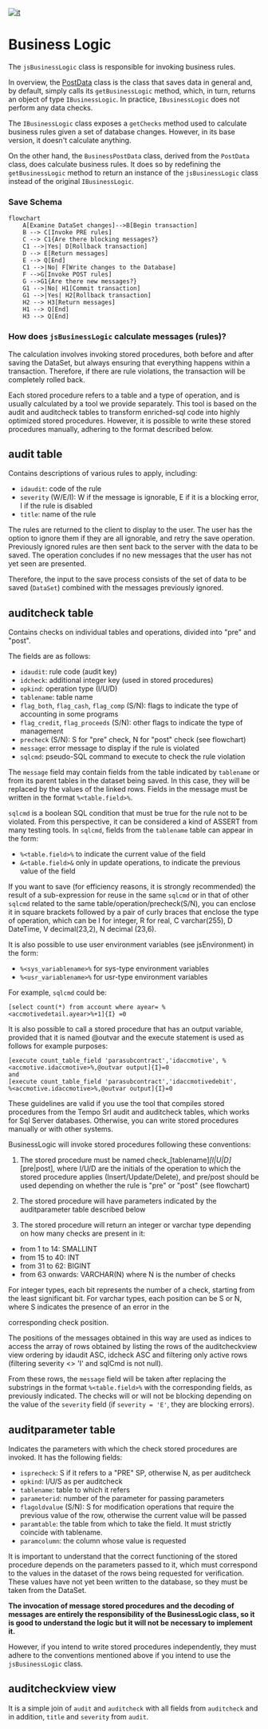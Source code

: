 [![it](https://img.shields.io/badge/lang-it-green.svg)](https://github.com/TempoSrl/myKode_Backend/tree/main/jsBusinessLogic.it.md)

# Business Logic

The `jsBusinessLogic` class is responsible for invoking business rules.

In overview, the [PostData](PostData.md) class is the class that saves data in general and, by default, simply calls its `getBusinessLogic` method, which, in turn, returns an object of type `IBusinessLogic`. In practice, `IBusinessLogic` does not perform any data checks.

The `IBusinessLogic` class exposes a `getChecks` method used to calculate business rules given a set of database changes. However, in its base version, it doesn't calculate anything.

On the other hand, the `BusinessPostData` class, derived from the `PostData` class, does calculate business rules. It does so by redefining the `getBusinessLogic` method to return an instance of the `jsBusinessLogic` class instead of the original `IBusinessLogic`.

### Save Schema

```mermaid
flowchart
    A[Examine DataSet changes]-->B[Begin transaction]  
    B --> C[Invoke PRE rules]
    C --> C1{Are there blocking messages?}
    C1 -->|Yes| D[Rollback transaction]
    D --> E[Return messages]
    E --> Q[End]
    C1 -->|No| F[Write changes to the Database]
    F -->G[Invoke POST rules]
    G -->G1{Are there new messages?}
    G1 -->|No| H1[Commit transaction]
    G1 -->|Yes| H2[Rollback transaction]
    H2 --> H3[Return messages]
    H1 --> Q[End]
    H3 --> Q[End]
```

### How does `jsBusinessLogic` calculate messages (rules)?

The calculation involves invoking stored procedures, both before and after saving the DataSet, but always ensuring that everything happens within a transaction. Therefore, if there are rule violations, the transaction will be completely rolled back.

Each stored procedure refers to a table and a type of operation, and is usually calculated by a tool we provide separately. 
This tool is based on the audit and auditcheck tables to transform enriched-sql code into highly optimized stored procedures. 
However, it is possible to write these stored procedures manually, adhering to the format described below.

## audit table
Contains descriptions of various rules to apply, including:

- `idaudit`: code of the rule
- `severity` (W/E/I): W if the message is ignorable, E if it is a blocking error, I if the rule is disabled
- `title`: name of the rule

The rules are returned to the client to display to the user. The user has the option to ignore them if they are all ignorable, 
and retry the save operation. Previously ignored rules are then sent back to the server with the data to be saved. 
The operation concludes if no new messages that the user has not yet seen are presented.

Therefore, the input to the save process consists of the set of data to be saved (`DataSet`) combined with the messages previously ignored.

## auditcheck table
Contains checks on individual tables and operations, divided into "pre" and "post".

The fields are as follows:
- `idaudit`: rule code (audit key)
- `idcheck`: additional integer key (used in stored procedures)
- `opkind`: operation type (I/U/D)
- `tablename`: table name
- `flag_both`, `flag_cash`, `flag_comp` (S/N): flags to indicate the type of accounting in some programs
- `flag_credit`, `flag_proceeds` (S/N): other flags to indicate the type of management
- `precheck` (S/N): S for "pre" check, N for "post" check (see flowchart)
- `message`: error message to display if the rule is violated
- `sqlcmd`: pseudo-SQL command to execute to check the rule violation

The `message` field may contain fields from the table indicated by `tablename` or from its parent tables in the dataset being saved. In this case, they will be replaced by the values of the linked rows. Fields in the message must be written in the format `%<table.field>%`.

`sqlcmd` is a boolean SQL condition that must be true for the rule not to be violated. From this perspective, it can be considered a kind of ASSERT from many testing tools. In `sqlcmd`, fields from the `tablename` table can appear in the form:

- `%<table.field>%` to indicate the current value of the field
- `&<table.field>&` only in update operations, to indicate the previous value of the field

If you want to save (for efficiency reasons, it is strongly recommended) the result of a sub-expression for reuse in the same `sqlcmd` or in that of other `sqlcmd` related to the same table/operation/precheck(S/N), you can enclose it in square brackets followed by a pair of curly braces that enclose the type of operation, which can be I for integer, R for real, C varchar(255), D DateTime, V decimal(23,2), N decimal (23,6).

It is also possible to use user environment variables (see jsEnvironment) in the form:

- `%<sys_variablename>%` for sys-type environment variables
- `%<usr_variablename>%` for usr-type environment variables

For example, `sqlcmd` could be:
```
[select count(*) from account where ayear= %<accmotivedetail.ayear>%+1]{I} =0
```

It is also possible to call a stored procedure that has an output variable, provided that it is named @outvar and the execute statement is used as follows for example purposes:

```
[execute count_table_field 'parasubcontract','idaccmotive', %<accmotive.idaccmotive>%,@outvar output]{I}=0
and
[execute count_table_field 'parasubcontract','idaccmotivedebit',
%<accmotive.idaccmotive>%,@outvar output]{I}=0
```

These guidelines are valid if you use the tool that compiles stored procedures from the Tempo Srl audit and auditcheck tables, which works for Sql Server databases. Otherwise, you can write stored procedures manually or with other systems.

BusinessLogic will invoke stored procedures following these conventions:

1) The stored procedure must be named check_[tablename]_[I|U|D]_[pre|post], where I/U/D are the initials of the operation to which the stored procedure applies (Insert/Update/Delete), and pre/post should be used depending on whether the rule is "pre" or "post" (see flowchart)

2) The stored procedure will have parameters indicated by the auditparameter table described below

3) The stored procedure will return an integer or varchar type depending on how many checks are present in it:

- from 1 to 14: SMALLINT
- from 15 to 40: INT
- from 31 to 62: BIGINT
- from 63 onwards: VARCHAR(N) where N is the number of checks

For integer types, each bit represents the number of a check, starting from the least significant bit. For varchar types, each position can be S or N, where S indicates the presence of an error in the

corresponding check position.

The positions of the messages obtained in this way are used as indices to access the array of rows obtained by listing the rows of the auditcheckview view ordering by idaudit ASC, idcheck ASC and filtering only active rows (filtering severity <> 'I' and sqlCmd is not null).

From these rows, the `message` field will be taken after replacing the substrings in the format `%<table.field>%` with the corresponding fields, as previously indicated. The checks will or will not be blocking depending on the value of the `severity` field (if `severity = 'E'`, they are blocking errors).

## auditparameter table
Indicates the parameters with which the check stored procedures are invoked. It has the following fields:

- `isprecheck`: S if it refers to a "PRE" SP, otherwise N, as per auditcheck
- `opkind`: I/U/S as per auditcheck
- `tablename`: table to which it refers
- `parameterid`: number of the parameter for passing parameters
- `flagoldvalue` (S/N): S for modification operations that require the previous value of the row, otherwise the current value will be passed
- `paramtable`: the table from which to take the field. It must strictly coincide with tablename.
- `paramcolumn`: the column whose value is requested

It is important to understand that the correct functioning of the stored procedure depends on the parameters passed to it, which must correspond to the values in the dataset of the rows being requested for verification. These values have not yet been written to the database, so they must be taken from the DataSet.

**The invocation of message stored procedures and the decoding of messages are entirely the responsibility of the BusinessLogic class, so it is good to understand the logic but it will not be necessary to implement it.**

However, if you intend to write stored procedures independently, they must adhere to the conventions mentioned above if you intend to use the `jsBusinessLogic` class.

## auditcheckview view

It is a simple join of `audit` and `auditcheck` with all fields from `auditcheck` and in addition, `title` and `severity` from `audit`.
